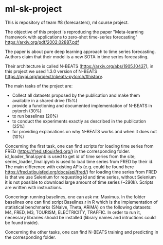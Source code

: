 # ml-sk-project

This is repository of team #8 (forecasters), ml course project.

The objective of this project is reproducing the paper "Meta-learning framework with applications to zero-shot time-series forecasting" https://arxiv.org/pdf/2002.02887.pdf

The paper is about pure deep learning approach to time series forecasting. Authors claim that their model is a new SOTA in time series forecasting.

Their architecture is called N-BEATS (https://arxiv.org/abs/1905.10437), in this project we used 1.3.0 version of N-BEATS https://pypi.org/project/nbeats-pytorch/#history.

The main tasks of the project are:

- Collect all datasets proposed by the publication and make them available in a shared drive (15%)
- provide a functioning and documented implementation of N-BEATS in pytorch (30%)
- to run baselines (20%)
- to conduct the experiments exactly as described in the publication (25%)
- for providing explanations on why N-BEATS works and when it does not (10%)

Concerning the first task, one can find scripts for loading time series from FRED (https://fred.stlouisfed.org/) in the corresponding folder. id_loader_final.ipynb is used to get id of time series from the site, series_loader_final.ipynb is used to load time series from FRED by their id. The main difference with existing APIs (e.g. could be found here https://fred.stlouisfed.org/docs/api/fred/) for loading time series from FRED is that we use Selenium for requesting id and time series, without Selenium it is not possible to download large amount of time series (~290k). Scripts are written with instructions.

Conceringn running baselines, one can ask mr. Maximus. In the folder baselines one can find script Baselines.r in R which is the implementation of statistical benchmarks (SNaive, Theta, ARIMA) on the following datasets: M4, FRED, M3, TOURISM, ELECTRICITY, TRAFFIC. In order to run it, necessary libraries should be installed (library names and intructions could be found inside). 

Concerning the other tasks, one can find N-BEATS training and predicting in the corresponding folder.


